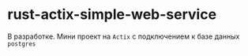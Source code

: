 # rust-actix-simple-web-service
В разработке. Мини проект на ```Actix``` с подключением к базе данных ```postgres```
